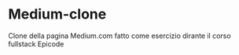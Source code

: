 # Medium-clone
Clone della pagina Medium.com fatto come esercizio dirante il corso fullstack Epicode
